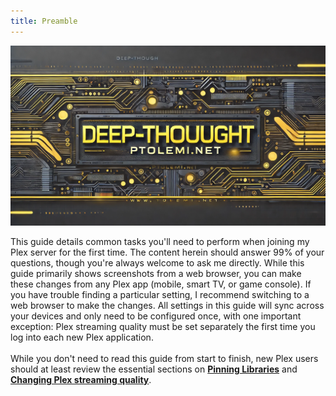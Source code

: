 ```yaml
---
title: Preamble
---
```


![Logo](../assets/images/index-banner-large.webp#only-dark)


This guide details common tasks you'll need to perform when joining my Plex server for the first time. The content herein should answer 99% of your questions, though you're always welcome to ask me directly. While this guide primarily shows screenshots from a web browser, you can make these changes from any Plex app (mobile, smart TV, or game console). If you have trouble finding a particular setting, I recommend switching to a web browser to make the changes. All settings in this guide will sync across your devices and only need to be configured once, with one important exception: Plex streaming quality must be set separately the first time you log into each new Plex application.
<br><br>
While you don't need to read this guide from start to finish, new Plex users should at least review the essential sections on **[Pinning Libraries](../setup/pinning-libraries.md)** and **[Changing Plex streaming quality](../setup/changing-stream-quality/index.md)**.
